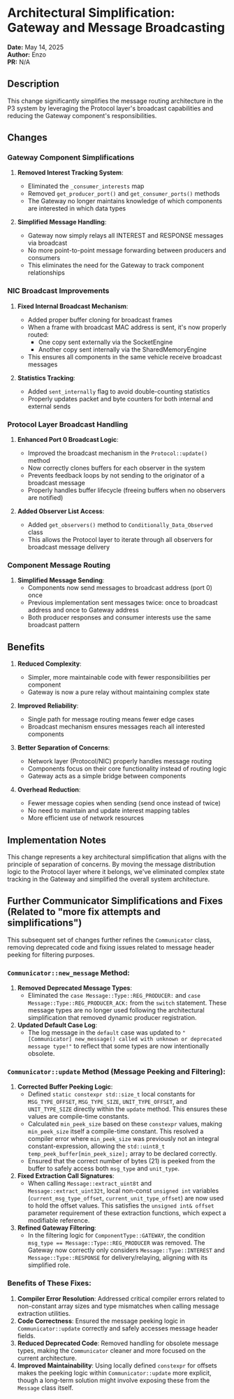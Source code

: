 # Architectural Simplification: Gateway and Message Broadcasting

**Date:** May 14, 2025  
**Author:** Enzo  
**PR:** N/A  

## Description

This change significantly simplifies the message routing architecture in the P3 system by leveraging the Protocol layer's broadcast capabilities and reducing the Gateway component's responsibilities.

## Changes

### Gateway Component Simplifications

1. **Removed Interest Tracking System**: 
   - Eliminated the `_consumer_interests` map
   - Removed `get_producer_port()` and `get_consumer_ports()` methods
   - The Gateway no longer maintains knowledge of which components are interested in which data types

2. **Simplified Message Handling**:
   - Gateway now simply relays all INTEREST and RESPONSE messages via broadcast
   - No more point-to-point message forwarding between producers and consumers
   - This eliminates the need for the Gateway to track component relationships

### NIC Broadcast Improvements

1. **Fixed Internal Broadcast Mechanism**:
   - Added proper buffer cloning for broadcast frames
   - When a frame with broadcast MAC address is sent, it's now properly routed:
     - One copy sent externally via the SocketEngine
     - Another copy sent internally via the SharedMemoryEngine
   - This ensures all components in the same vehicle receive broadcast messages

2. **Statistics Tracking**:
   - Added `sent_internally` flag to avoid double-counting statistics
   - Properly updates packet and byte counters for both internal and external sends

### Protocol Layer Broadcast Handling

1. **Enhanced Port 0 Broadcast Logic**:
   - Improved the broadcast mechanism in the `Protocol::update()` method
   - Now correctly clones buffers for each observer in the system
   - Prevents feedback loops by not sending to the originator of a broadcast message
   - Properly handles buffer lifecycle (freeing buffers when no observers are notified)

2. **Added Observer List Access**:
   - Added `get_observers()` method to `Conditionally_Data_Observed` class
   - This allows the Protocol layer to iterate through all observers for broadcast message delivery

### Component Message Routing

1. **Simplified Message Sending**:
   - Components now send messages to broadcast address (port 0) once
   - Previous implementation sent messages twice: once to broadcast address and once to Gateway address
   - Both producer responses and consumer interests use the same broadcast pattern

## Benefits

1. **Reduced Complexity**:
   - Simpler, more maintainable code with fewer responsibilities per component
   - Gateway is now a pure relay without maintaining complex state

2. **Improved Reliability**:
   - Single path for message routing means fewer edge cases
   - Broadcast mechanism ensures messages reach all interested components

3. **Better Separation of Concerns**:
   - Network layer (Protocol/NIC) properly handles message routing
   - Components focus on their core functionality instead of routing logic
   - Gateway acts as a simple bridge between components

4. **Overhead Reduction**:
   - Fewer message copies when sending (send once instead of twice)
   - No need to maintain and update interest mapping tables
   - More efficient use of network resources

## Implementation Notes

This change represents a key architectural simplification that aligns with the principle of separation of concerns. By moving the message distribution logic to the Protocol layer where it belongs, we've eliminated complex state tracking in the Gateway and simplified the overall system architecture. 

## Further Communicator Simplifications and Fixes (Related to "more fix attempts and simplifications")

This subsequent set of changes further refines the `Communicator` class, removing deprecated code and fixing issues related to message header peeking for filtering purposes.

### `Communicator::new_message` Method:
1.  **Removed Deprecated Message Types**:
    *   Eliminated the `case Message::Type::REG_PRODUCER:` and `case Message::Type::REG_PRODUCER_ACK:` from the `switch` statement. These message types are no longer used following the architectural simplification that removed dynamic producer registration.
2.  **Updated Default Case Log**:
    *   The log message in the `default` case was updated to `"[Communicator] new_message() called with unknown or deprecated message type!"` to reflect that some types are now intentionally obsolete.

### `Communicator::update` Method (Message Peeking and Filtering):
1.  **Corrected Buffer Peeking Logic**:
    *   Defined `static constexpr std::size_t` local constants for `MSG_TYPE_OFFSET`, `MSG_TYPE_SIZE`, `UNIT_TYPE_OFFSET`, and `UNIT_TYPE_SIZE` directly within the `update` method. This ensures these values are compile-time constants.
    *   Calculated `min_peek_size` based on these `constexpr` values, making `min_peek_size` itself a compile-time constant. This resolved a compiler error where `min_peek_size` was previously not an integral constant-expression, allowing the `std::uint8_t temp_peek_buffer[min_peek_size];` array to be declared correctly.
    *   Ensured that the correct number of bytes (21) is peeked from the buffer to safely access both `msg_type` and `unit_type`.
2.  **Fixed Extraction Call Signatures**:
    *   When calling `Message::extract_uint8t` and `Message::extract_uint32t`, local non-const `unsigned int` variables (`current_msg_type_offset`, `current_unit_type_offset`) are now used to hold the offset values. This satisfies the `unsigned int& offset` parameter requirement of these extraction functions, which expect a modifiable reference.
3.  **Refined Gateway Filtering**:
    *   In the filtering logic for `ComponentType::GATEWAY`, the condition `msg_type == Message::Type::REG_PRODUCER` was removed. The Gateway now correctly only considers `Message::Type::INTEREST` and `Message::Type::RESPONSE` for delivery/relaying, aligning with its simplified role.

### Benefits of These Fixes:
1.  **Compiler Error Resolution**: Addressed critical compiler errors related to non-constant array sizes and type mismatches when calling message extraction utilities.
2.  **Code Correctness**: Ensured the message peeking logic in `Communicator::update` correctly and safely accesses message header fields.
3.  **Reduced Deprecated Code**: Removed handling for obsolete message types, making the `Communicator` cleaner and more focused on the current architecture.
4.  **Improved Maintainability**: Using locally defined `constexpr` for offsets makes the peeking logic within `Communicator::update` more explicit, though a long-term solution might involve exposing these from the `Message` class itself. 